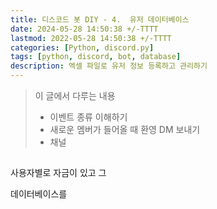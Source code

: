 ```yaml
---
title: 디스코드 봇 DIY - 4.  유저 데이터베이스
date: 2024-05-28 14:50:38 +/-TTTT
lastmod: 2022-05-28 14:50:38 +/-TTTT
categories: [Python, discord.py]
tags: [python, discord, bot, database]
description: 엑셀 파일로 유저 정보 등록하고 관리하기
---
```


> 이 글에서 다루는 내용
> - 이벤트 종류 이해하기
> - 새로운 멤버가 들어올 때 환영 DM 보내기
> - 채널

## 

사용자별로 자금이 있고 그

데이터베이스를 

